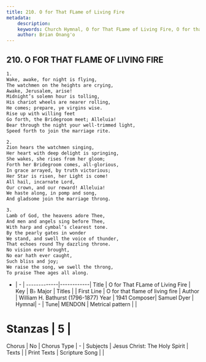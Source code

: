 ```yaml
---
title: 210. O for That FLame of Living Fire
metadata:
    description: 
    keywords: Church Hymnal, O for That FLame of Living Fire, O for that flame of living fire, 
    author: Brian Onang'o
---
```



## 210. O FOR THAT FLAME OF LIVING FIRE

```txt
1.
Wake, awake, for night is flying,
The watchmen on the heights are crying,
Awake, Jerusalem, arise!
Midnight’s solemn hour is tolling,
His chariot wheels are nearer rolling,
He comes; prepare, ye virgins wise.
Rise up with willing feet
Go forth, the Bridegroom meet; Alleluia!
Bear through the night your well-trimmed light,
Speed forth to join the marriage rite.

2.
Zion hears the watchmen singing,
Her heart with deep delight is springing,
She wakes, she rises from her gloom;
Forth her Bridegroom comes, all-glorious,
In grace arrayed, by truth victorious;
Her Star is risen, her Light is come!
All hail, incarnate Lord,
Our crown, and our reward! Alleluia!
We haste along, in pomp and song,
And gladsome join the marriage throng.

3.
Lamb of God, the heavens adore Thee,
And men and angels sing before Thee,
With harp and cymbal’s clearest tone.
By the pearly gates in wonder
We stand, and swell the voice of thunder,
That echoes round Thy dazzling throne.
No vision ever brought,
No ear hath ever caught,
Such bliss and joy;
We raise the song, we swell the throng,
To praise Thee ages all along.
```

- |   -  |
-------------|------------|
Title | O for That FLame of Living Fire |
Key | B♭ Major |
Titles |  |
First Line | O for that flame of living fire |
Author | William H. Bathurst (1796-1877)
Year | 1941
Composer| Samuel Dyer |
Hymnal|  - |
Tune| MENDON |
Metrical pattern | |
# Stanzas | 5 |
Chorus | No |
Chorus Type | - |
Subjects | Jesus Christ: The Holy Spirit |
Texts |  |
Print Texts | 
Scripture Song |  |
  
